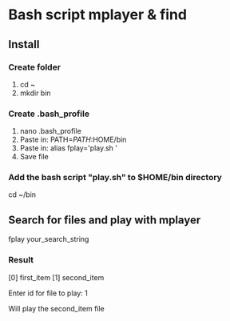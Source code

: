 # Bash script mplayer & find


## Install
### Create folder
1. cd ~
2. mkdir bin

### Create .bash_profile
1. nano .bash_profile
2. Paste in: PATH=$PATH:$HOME/bin 
2. Paste in: alias fplay='play.sh '
4. Save file

### Add the bash script "play.sh" to $HOME/bin directory
cd ~/bin

## Search for files and play with mplayer
fplay your_search_string

### Result
[0] first_item
[1] second_item

Enter id for file to play: 1 

Will play the second_item file


